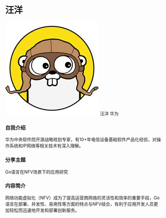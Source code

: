 # 汪洋 #

![](../images/go.jpg)
汪洋
华为

### 自我介绍
 华为中央软件院开源战略规划专家，有10+年电信设备基础软件产品化经验，对操作系统和IP网络等相关技术有深入理解。

### 分享主题

Go语言在NFV场景下的应用研究

### 内容简介

网络功能虚拟化（NFV）成为了提高运营商网络的灵活性和效率的重要手段，Go语言在部署、并发性、易用性等方面的特点与NFV结合，有利于应用开发人员更加轻松而迅速地开发和部署创新服务。